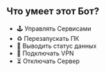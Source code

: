 ## 


##  Что умеет этот Бот?
- 🕹 Управлять Сервисами
- ♻️ Перезапускать ПК
- 💾 Выводить статус данных
- 📡 Подключать VPN
- ⏳ Отключать Сервер
